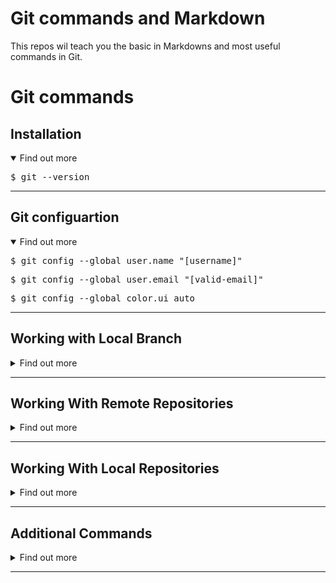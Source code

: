 
# Git commands and Markdown

This repos wil teach you the basic in Markdowns and most useful commands in Git.

# Git commands

## Installation
<details open>
<summary>Find out more </summary>
 
<pre>$ git --version </pre>

</details>

---

## Git configuartion 
<details open>
<summary>Find out more</summary>

<pre>$ git config --global user.name "[username]" </pre>

<pre>$ git config --global user.email "[valid-email]" </pre>

<pre>$ git config --global color.ui auto </pre>

</details>

---

## Working with Local Branch
<details>
<summary>Find out more </summary>
<br>

- Create a branch

<pre>$ git branch <branch_name> </pre>

<br>
  
- Display all branches

<pre>$ git branch -a </pre>

<br>
  
-  Delete a branch

<pre>$ git branch -d <branch_name> </pre>


<br>
  
- Delete remote branch

<pre>$ git push origin –delete [branchName] </pre>


<br>
  
- Checkout an existing branch

<pre>$ git checkout <branch_name> </pre>


<br>
  
-  Checkout and create a new branch

<pre>$ git checkout -b <new_branch_name> </pre>


<br>
  
- Merge a branch into an active branch

<pre>$ git merge <branch_name> </pre>


<br>
  
- Recover a deleted file and prepare it for commit

<pre>$ git checkout <deleted_file-name> </pre>

  
</details>

---

## Working With Remote Repositories
<details>
<summary>Find out more </summary>

<pre>$ git remote add origin <repository url> </pre>


<br>
  
- git Clone

<pre>$ git clone <remote url> </pre>


<br>
  
- git push

<pre>$ git push -u origin master </pre>


<br>
  
- git push

<pre>$ git pull origin master </pre>


<br>
  
- git fetch

<pre>$ git fetch <remote> <branch> </pre>

</details>

---


## Working With Local Repositories
<details>
<summary>Find out more </summary>


<br>
  
- Create a new Folder

<pre>$ mkdir test </pre>


<br>
  
- Initialize Git

<pre>$ cd test/ </pre>

<pre>$ git init </pre>


<br>
  
- Create Readme file

<pre>$ cat > Readme.md </pre>


<br>
  
- Staging

<pre>$ git add . </pre>

<pre>$ git add <filename> </pre>


<br>
  
- Check status

<pre>$ git status </pre>


<br>
  
-  Committing staged files

<pre>$ git commit -m "Commit message" </pre>


<br>
  
- Remove file

<pre>$ git rm <file_name> </pre>


<br>
  
- logs

<pre>$ git rm <file_name> </pre>

</details>

---

## Additional Commands
<details>
<summary>Find out more </summary>


<br>
  
- git stash

<pre>$ git stash -u </pre>


<br>
  
- brings the stashed work back to the working directory

<pre>$ git stash pop </pre>

<br>
  
- undoing changes

<pre>$ git reset <file> </pre>

<pre>$ git clean -n </pre>


<br>
  
- Define a tag

<pre>$ git tag <tagname> </pre>


<br>
  
- git diff

<pre>$ git diff </pre>

<pre>$ git diff --staged </pre>

<pre>$ git diff <commit1> <commit2> </pre>

</details>

---

